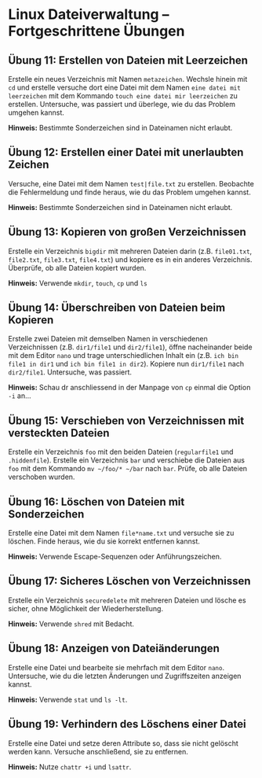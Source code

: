 # Linux Dateiverwaltung – Fortgeschrittene Übungen

## Übung 11: Erstellen von Dateien mit Leerzeichen
Erstelle ein neues Verzeichnis mit Namen `metazeichen`. Wechsle hinein mit `cd` und erstelle versuche dort eine Datei mit dem Namen `eine datei mit leerzeichen` mit dem Kommando `touch eine datei mir leerzeichen` zu erstellen. Untersuche, was passiert und überlege, wie du das Problem umgehen kannst.

**Hinweis:** Bestimmte Sonderzeichen sind in Dateinamen nicht erlaubt.

## Übung 12: Erstellen einer Datei mit unerlaubten Zeichen
Versuche, eine Datei mit dem Namen `test|file.txt` zu erstellen. Beobachte die Fehlermeldung und finde heraus, wie du das Problem umgehen kannst.

**Hinweis:** Bestimmte Sonderzeichen sind in Dateinamen nicht erlaubt.

## Übung 13: Kopieren von großen Verzeichnissen
Erstelle ein Verzeichnis `bigdir` mit mehreren Dateien darin (z.B. `file01.txt`, `file2.txt`, `file3.txt`, `file4.txt`) und kopiere es in ein anderes Verzeichnis. Überprüfe, ob alle Dateien kopiert wurden.

**Hinweis:** Verwende `mkdir`, `touch`, `cp` und `ls`

## Übung 14: Überschreiben von Dateien beim Kopieren
Erstelle zwei Dateien mit demselben Namen in verschiedenen Verzeichnissen (z.B. `dir1/file1` und `dir2/file1`), öffne nacheinander beide mit dem Editor `nano` und trage unterschiedlichen Inhalt ein (z.B. `ich bin file1 in dir1` und `ich bin file1 in dir2`). Kopiere nun `dir1/file1` nach `dir2/file1`. Untersuche, was passiert.

**Hinweis:** Schau dr anschliessend in der Manpage von `cp` einmal die Option `-i` an...

## Übung 15: Verschieben von Verzeichnissen mit versteckten Dateien
Erstelle ein Verzeichnis `foo` mit den beiden Dateien (`regularfile1` und `.hiddenfile`). Erstelle ein Verzeichnis `bar` und verschiebe die Dateien aus `foo` mit dem Kommando `mv ~/foo/* ~/bar` nach `bar`. Prüfe, ob alle Dateien verschoben wurden.

## Übung 16: Löschen von Dateien mit Sonderzeichen
Erstelle eine Datei mit dem Namen `file*name.txt` und versuche sie zu löschen. Finde heraus, wie du sie korrekt entfernen kannst.

**Hinweis:** Verwende Escape-Sequenzen oder Anführungszeichen.

## Übung 17: Sicheres Löschen von Verzeichnissen
Erstelle ein Verzeichnis `securedelete` mit mehreren Dateien und lösche es sicher, ohne Möglichkeit der Wiederherstellung.

**Hinweis:** Verwende `shred` mit Bedacht.

## Übung 18: Anzeigen von Dateiänderungen
Erstelle eine Datei und bearbeite sie mehrfach mit dem Editor `nano`. Untersuche, wie du die letzten Änderungen und Zugriffszeiten anzeigen kannst.

**Hinweis:** Verwende `stat` und `ls -lt`.

## Übung 19: Verhindern des Löschens einer Datei
Erstelle eine Datei und setze deren Attribute so, dass sie nicht gelöscht werden kann. Versuche anschließend, sie zu entfernen.

**Hinweis:** Nutze `chattr +i` und `lsattr`.

